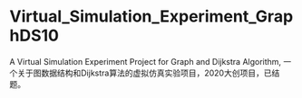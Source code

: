 # Virtual_Simulation_Experiment_GraphDS10
A Virtual Simulation Experiment Project for Graph and Dijkstra Algorithm, 一个关于图数据结构和Dijkstra算法的虚拟仿真实验项目，2020大创项目，已结题。
